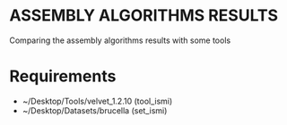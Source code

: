 # ASSEMBLY ALGORITHMS RESULTS
Comparing the assembly algorithms results with some tools

# Requirements
* ~/Desktop/Tools/velvet_1.2.10 (tool_ismi)
* ~/Desktop/Datasets/brucella   (set_ismi)
